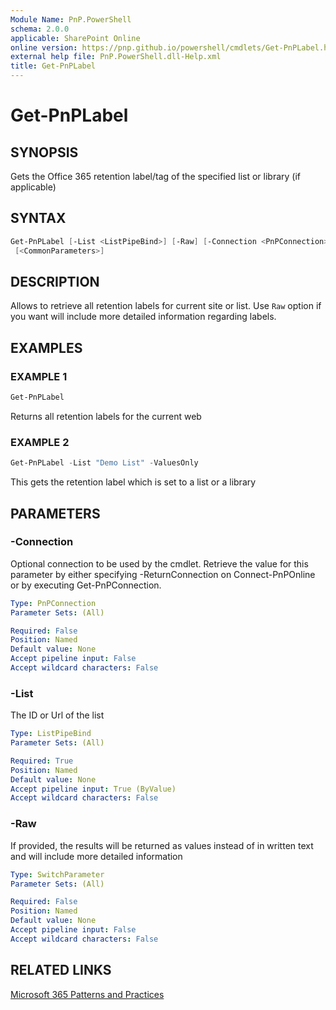 ```yaml
---
Module Name: PnP.PowerShell
schema: 2.0.0
applicable: SharePoint Online
online version: https://pnp.github.io/powershell/cmdlets/Get-PnPLabel.html
external help file: PnP.PowerShell.dll-Help.xml
title: Get-PnPLabel
---
```

  
# Get-PnPLabel

## SYNOPSIS
Gets the Office 365 retention label/tag of the specified list or library (if applicable)

## SYNTAX

```powershell
Get-PnPLabel [-List <ListPipeBind>] [-Raw] [-Connection <PnPConnection>]
 [<CommonParameters>]
```

## DESCRIPTION

Allows to retrieve all retention labels for current site or list. Use `Raw` option if you want will include more detailed information regarding labels.

## EXAMPLES

### EXAMPLE 1
```powershell
Get-PnPLabel
```

Returns all retention labels for the current web

### EXAMPLE 2
```powershell
Get-PnPLabel -List "Demo List" -ValuesOnly
```

This gets the retention label which is set to a list or a library

## PARAMETERS

### -Connection
Optional connection to be used by the cmdlet. Retrieve the value for this parameter by either specifying -ReturnConnection on Connect-PnPOnline or by executing Get-PnPConnection.

```yaml
Type: PnPConnection
Parameter Sets: (All)

Required: False
Position: Named
Default value: None
Accept pipeline input: False
Accept wildcard characters: False
```

### -List
The ID or Url of the list

```yaml
Type: ListPipeBind
Parameter Sets: (All)

Required: True
Position: Named
Default value: None
Accept pipeline input: True (ByValue)
Accept wildcard characters: False
```

### -Raw
If provided, the results will be returned as values instead of in written text and will include more detailed information

```yaml
Type: SwitchParameter
Parameter Sets: (All)

Required: False
Position: Named
Default value: None
Accept pipeline input: False
Accept wildcard characters: False
```

## RELATED LINKS

[Microsoft 365 Patterns and Practices](https://aka.ms/m365pnp)


